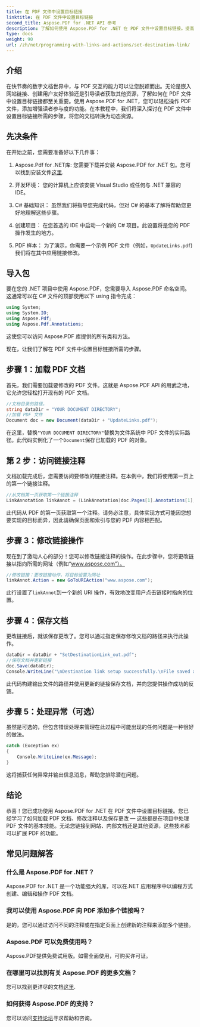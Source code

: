 ```yaml
---
title: 在 PDF 文件中设置目标链接
linktitle: 在 PDF 文件中设置目标链接
second_title: Aspose.PDF for .NET API 参考
description: 了解如何使用 Aspose.PDF for .NET 在 PDF 文件中设置目标链接。提高 PDF 交互性的分步指南。
type: docs
weight: 90
url: /zh/net/programming-with-links-and-actions/set-destination-link/
---
```

## 介绍

在快节奏的数字文档世界中，与 PDF 交互的能力可以让您脱颖而出。无论是嵌入网站链接、创建用户友好体验还是引导读者获取其他资源，了解如何在 PDF 文件中设置目标链接都至关重要。使用 Aspose.PDF for .NET，您可以轻松操作 PDF 文件，添加增强读者参与度的功能。在本教程中，我们将深入探讨在 PDF 文件中设置目标链接所需的步骤，将您的文档转换为动态资源。

## 先决条件

在开始之前，您需要准备好以下几件事：

1. Aspose.Pdf for .NET库:
   您需要下载并安装 Aspose.PDF for .NET 包。您可以找到安装文件[这里](https://releases.aspose.com/pdf/net/).

2. 开发环境：
   您的计算机上应该安装 Visual Studio 或任何与 .NET 兼容的 IDE。

3. C# 基础知识：
   虽然我们将指导您完成代码，但对 C# 的基本了解将帮助您更好地理解这些步骤。

4. 创建项目：
   在您首选的 IDE 中启动一个新的 C# 项目。此设置将是您的 PDF 操作发生的地方。

5. PDF 样本：
   为了演示，你需要一个示例 PDF 文件（例如，`UpdateLinks.pdf`) 我们将在其中应用链接修改。

## 导入包

要在您的 .NET 项目中使用 Aspose.PDF，您需要导入 Aspose.PDF 命名空间。这通常可以在 C# 文件的顶部使用以下 using 指令完成：

```csharp
using System;
using System.IO;
using Aspose.Pdf;
using Aspose.Pdf.Annotations;
```

这使您可以访问 Aspose.PDF 库提供的所有类和方法。

现在，让我们了解在 PDF 文件中设置目标链接所需的步骤。

## 步骤 1：加载 PDF 文档

首先，我们需要加载要修改的 PDF 文件。这就是 Aspose.PDF API 的用武之地，它允许您轻松打开现有的 PDF 文档。

```csharp
//文档目录的路径。
string dataDir = "YOUR DOCUMENT DIRECTORY";
//加载 PDF 文件
Document doc = new Document(dataDir + "UpdateLinks.pdf");
```

在这里，替换`"YOUR DOCUMENT DIRECTORY"`替换为文件系统中 PDF 文件的实际路径。此代码实例化了一个`Document`保存已加载的 PDF 的对象。

## 第 2 步：访问链接注释

文档加载完成后，您需要访问要修改的链接注释。在本例中，我们将使用第一页上的第一个链接注释。

```csharp
//从文档第一页获取第一个链接注释
LinkAnnotation linkAnnot = (LinkAnnotation)doc.Pages[1].Annotations[1];
```

此代码从 PDF 的第一页获取第一个注释。请务必注意，具体实现方式可能因您想要实现的目标而异，因此请确保页面和索引与您的 PDF 内容相匹配。

## 步骤 3：修改链接操作

现在到了激动人心的部分！您可以修改链接注释的操作。在此步骤中，您将更改链接以指向所需的网址（例如“www.aspose.com”）。

```csharp
//修改链接：更改链接动作，将目标设置为网址
linkAnnot.Action = new GoToURIAction("www.aspose.com");
```

此行设置了`linkAnnot`到一个新的 URI 操作，有效地改变用户点击链接时指向的位置。

## 步骤 4：保存文档

更改链接后，就该保存更改了。您可以通过指定保存修改文档的路径来执行此操作。

```csharp
dataDir = dataDir + "SetDestinationLink_out.pdf";
//保存文档并更新链接
doc.Save(dataDir);
Console.WriteLine("\nDestination link setup successfully.\nFile saved at " + dataDir);
```

此代码构建输出文件的路径并使用更新的链接保存文档，并向您提供操作成功的反馈。

## 步骤 5：处理异常（可选）

虽然是可选的，但包含错误处理来管理在此过程中可能出现的任何问题是一种很好的做法。

```csharp
catch (Exception ex)
{
    Console.WriteLine(ex.Message);
}
```

这将捕获任何异常并输出信息消息，帮助您排除潜在问题。

## 结论

恭喜！您已成功使用 Aspose.PDF for .NET 在 PDF 文件中设置目标链接。您已经学习了如何加载 PDF 文档、修改注释以及保存更改 — 这些都是在项目中处理 PDF 文件的基本技能。无论您链接到网站、内部文档还是其他资源，这些技术都可以扩展 PDF 的功能。

## 常见问题解答

### 什么是 Aspose.PDF for .NET？
Aspose.PDF for .NET 是一个功能强大的库，可以在.NET 应用程序中以编程方式创建、编辑和操作 PDF 文档。

### 我可以使用 Aspose.PDF 向 PDF 添加多个链接吗？
是的，您可以通过访问不同的注释或在指定页面上创建新的注释来添加多个链接。

### Aspose.PDF 可以免费使用吗？
Aspose.PDF提供免费试用版。如需全面使用，可购买许可证。

### 在哪里可以找到有关 Aspose.PDF 的更多文档？
您可以找到更详尽的文档[这里](https://reference.aspose.com/pdf/net/).

### 如何获得 Aspose.PDF 的支持？
您可以访问[支持论坛](https://forum.aspose.com/c/pdf/10)寻求帮助和咨询。
